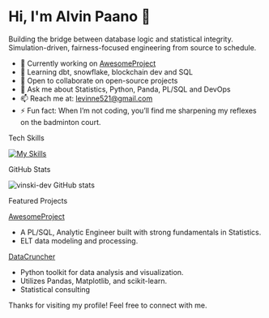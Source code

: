 # Hi, I'm Alvin Paano 👋


Building the bridge between database logic and statistical integrity. Simulation-driven, fairness-focused engineering from source to schedule.

- 🔭 Currently working on [AwesomeProject](https://github.com/vinski-dev/awesomeproject)
- 🌱 Learning dbt, snowflake, blockchain dev and SQL
- 👯 Open to collaborate on open-source projects
- 💬 Ask me about Statistics, Python, Panda, PL/SQL and DevOps
- 📫 Reach me at: levinne521@gmail.com
- ⚡ Fun fact: When I’m not coding, you’ll find me sharpening my reflexes on the badminton court.

Tech Skills

[![My Skills](https://skillicons.dev/icons?i=js,python,react,nodejs,docker,aws)](https://skillicons.dev)

GitHub Stats

![vinski-dev GitHub stats](https://github-readme-stats.vercel.app/api?username=vinski-dev&show_icons=true&theme=radical)

Featured Projects

[AwesomeProject](https://github.com/vinski-dev/awesomeproject)
- A PL/SQL, Analytic Engineer built with strong fundamentals in Statistics.
- ELT data modeling and processing.

[DataCruncher](https://github.com/yourusername/datacruncher)
- Python toolkit for data analysis and visualization.
- Utilizes Pandas, Matplotlib, and scikit-learn.
- Statistical consulting



Thanks for visiting my profile! Feel free to connect with me.

